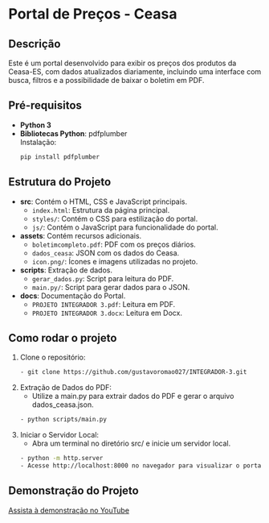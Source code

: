 # Portal de Preços - Ceasa

## Descrição
Este é um portal desenvolvido para exibir os preços dos produtos da Ceasa-ES, com dados atualizados diariamente, incluindo uma interface com busca, filtros e a possibilidade de baixar o boletim em PDF.

## Pré-requisitos
- **Python 3**
- **Bibliotecas Python**: pdfplumber  
  Instalação:
  ```bash
  pip install pdfplumber

## Estrutura do Projeto
- **src**: Contém o HTML, CSS e JavaScript principais.
  - `index.html`: Estrutura da página principal.
  - `styles/`: Contém o CSS para estilização do portal.
  - `js/`: Contém o JavaScript para funcionalidade do portal.
- **assets**: Contém recursos adicionais.
  - `boletimcompleto.pdf`: PDF com os preços diários.
  - `dados_ceasa`: JSON com os dados do Ceasa.
  - `icon.png/`: Ícones e imagens utilizadas no projeto.
- **scripts**: Extração de dados.
  - `gerar_dados.py`: Script para leitura do PDF.
  - `main.py/`: Script para gerar dados para o JSON.
- **docs**: Documentação do Portal.
  - `PROJETO INTEGRADOR 3.pdf`: Leitura em PDF.
  - `PROJETO INTEGRADOR 3.docx`: Leitura em Docx.

## Como rodar o projeto
1. Clone o repositório:
   ```bash
   - git clone https://github.com/gustavoromao027/INTEGRADOR-3.git
2. Extração de Dados do PDF:
   - Utilize a main.py para extrair dados do PDF e gerar o arquivo dados_ceasa.json.
   ```bash
   - python scripts/main.py
3. Iniciar o Servidor Local:
   - Abra um terminal no diretório src/ e inicie um servidor local.
   ```bash
   - python -m http.server
   - Acesse http://localhost:8000 no navegador para visualizar o portal.

## Demonstração do Projeto
[Assista à demonstração no YouTube](https://youtu.be/c8hVL7JL5Lc)